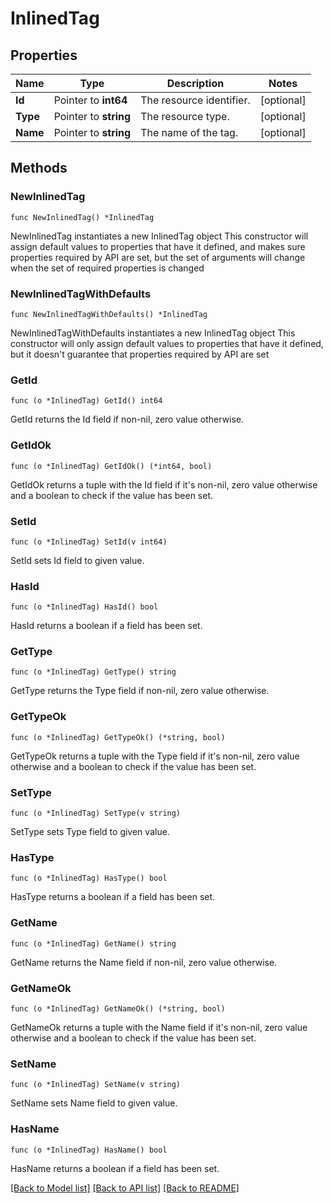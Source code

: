 # InlinedTag

## Properties

Name | Type | Description | Notes
------------ | ------------- | ------------- | -------------
**Id** | Pointer to **int64** | The resource identifier. | [optional] 
**Type** | Pointer to **string** | The resource type. | [optional] 
**Name** | Pointer to **string** | The name of the tag. | [optional] 

## Methods

### NewInlinedTag

`func NewInlinedTag() *InlinedTag`

NewInlinedTag instantiates a new InlinedTag object
This constructor will assign default values to properties that have it defined,
and makes sure properties required by API are set, but the set of arguments
will change when the set of required properties is changed

### NewInlinedTagWithDefaults

`func NewInlinedTagWithDefaults() *InlinedTag`

NewInlinedTagWithDefaults instantiates a new InlinedTag object
This constructor will only assign default values to properties that have it defined,
but it doesn't guarantee that properties required by API are set

### GetId

`func (o *InlinedTag) GetId() int64`

GetId returns the Id field if non-nil, zero value otherwise.

### GetIdOk

`func (o *InlinedTag) GetIdOk() (*int64, bool)`

GetIdOk returns a tuple with the Id field if it's non-nil, zero value otherwise
and a boolean to check if the value has been set.

### SetId

`func (o *InlinedTag) SetId(v int64)`

SetId sets Id field to given value.

### HasId

`func (o *InlinedTag) HasId() bool`

HasId returns a boolean if a field has been set.

### GetType

`func (o *InlinedTag) GetType() string`

GetType returns the Type field if non-nil, zero value otherwise.

### GetTypeOk

`func (o *InlinedTag) GetTypeOk() (*string, bool)`

GetTypeOk returns a tuple with the Type field if it's non-nil, zero value otherwise
and a boolean to check if the value has been set.

### SetType

`func (o *InlinedTag) SetType(v string)`

SetType sets Type field to given value.

### HasType

`func (o *InlinedTag) HasType() bool`

HasType returns a boolean if a field has been set.

### GetName

`func (o *InlinedTag) GetName() string`

GetName returns the Name field if non-nil, zero value otherwise.

### GetNameOk

`func (o *InlinedTag) GetNameOk() (*string, bool)`

GetNameOk returns a tuple with the Name field if it's non-nil, zero value otherwise
and a boolean to check if the value has been set.

### SetName

`func (o *InlinedTag) SetName(v string)`

SetName sets Name field to given value.

### HasName

`func (o *InlinedTag) HasName() bool`

HasName returns a boolean if a field has been set.


[[Back to Model list]](../README.md#documentation-for-models) [[Back to API list]](../README.md#documentation-for-api-endpoints) [[Back to README]](../README.md)


